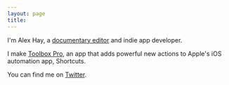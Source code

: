 ```yaml
---
layout: page
title:
---
```


I'm Alex Hay, a <a href="https://www.alexhay.tv">documentary editor</a> and indie app developer.

I make <a href="https://toolboxpro.app">Toolbox Pro</a>, an app that adds powerful new actions to Apple's iOS automation app, Shortcuts.  

You can find me on [Twitter](https://twitter.com/mralexhay).
